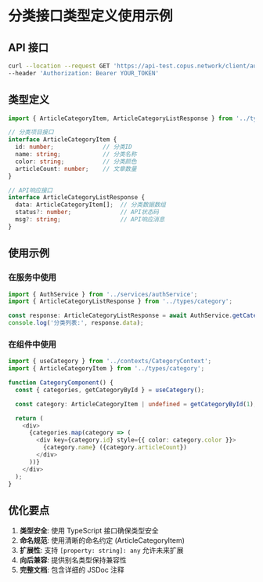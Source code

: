 # 分类接口类型定义使用示例

## API 接口
```bash
curl --location --request GET 'https://api-test.copus.network/client/author/article/categoryList' \
--header 'Authorization: Bearer YOUR_TOKEN'
```

## 类型定义
```typescript
import { ArticleCategoryItem, ArticleCategoryListResponse } from '../types/category';

// 分类项目接口
interface ArticleCategoryItem {
  id: number;              // 分类ID
  name: string;            // 分类名称
  color: string;           // 分类颜色
  articleCount: number;    // 文章数量
}

// API响应接口
interface ArticleCategoryListResponse {
  data: ArticleCategoryItem[];  // 分类数据数组
  status?: number;              // API状态码
  msg?: string;                 // API响应消息
}
```

## 使用示例

### 在服务中使用
```typescript
import { AuthService } from '../services/authService';
import { ArticleCategoryListResponse } from '../types/category';

const response: ArticleCategoryListResponse = await AuthService.getCategoryList();
console.log('分类列表:', response.data);
```

### 在组件中使用
```typescript
import { useCategory } from '../contexts/CategoryContext';
import { ArticleCategoryItem } from '../types/category';

function CategoryComponent() {
  const { categories, getCategoryById } = useCategory();

  const category: ArticleCategoryItem | undefined = getCategoryById(1);

  return (
    <div>
      {categories.map(category => (
        <div key={category.id} style={{ color: category.color }}>
          {category.name} ({category.articleCount})
        </div>
      ))}
    </div>
  );
}
```

## 优化要点

1. **类型安全**: 使用 TypeScript 接口确保类型安全
2. **命名规范**: 使用清晰的命名约定 (ArticleCategoryItem)
3. **扩展性**: 支持 `[property: string]: any` 允许未来扩展
4. **向后兼容**: 提供别名类型保持兼容性
5. **完整文档**: 包含详细的 JSDoc 注释